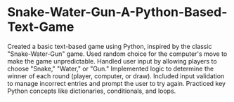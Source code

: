 # Snake-Water-Gun-A-Python-Based-Text-Game                                                                                                               
Created a basic text-based game using Python, inspired by the classic "Snake-Water-Gun" game.
Used random choice for the computer's move to make the game unpredictable.
Handled user input by allowing players to choose "Snake," "Water," or "Gun."
Implemented logic to determine the winner of each round (player, computer, or draw).
Included input validation to manage incorrect entries and prompt the user to try again.
Practiced key Python concepts like dictionaries, conditionals, and loops.
